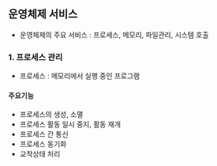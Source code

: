 ## 운영체제 서비스

- 운영체제의 주요 서비스 : 프로세스, 메모리, 파일관리, 시스템 호출

### 1. 프로세스 관리

- 프로세스 : 메모리에서 실행 중인 프로그램

#### 주요기능

- 프로세스의 생성, 소멸
- 프로세스 활동 일시 중지, 활동 재개
- 프로세스 간 통신
- 프로세스 동기화
- 교착상태 처리
